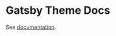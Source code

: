 # Gatsby Theme Docs

See [documentation](https://docs-kit.commercetools.vercel.app/documentation/configuration/theme).
